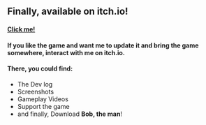 ## Finally, available on itch.io!


#### [Click me!](hellbounce.itch.io/bob-the-man)

#### If you like the game and want me to update it and bring the game somewhere, interact with me on itch.io.

#### There, you could find:
- The Dev log
- Screenshots
- Gameplay Videos
- Support the game
- and finally, Download **Bob, the man**!
